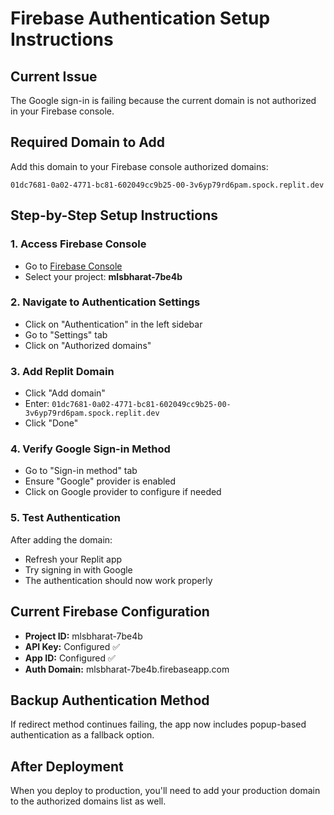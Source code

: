 # Firebase Authentication Setup Instructions

## Current Issue
The Google sign-in is failing because the current domain is not authorized in your Firebase console.

## Required Domain to Add
Add this domain to your Firebase console authorized domains:
```
01dc7681-0a02-4771-bc81-602049cc9b25-00-3v6yp79rd6pam.spock.replit.dev
```

## Step-by-Step Setup Instructions

### 1. Access Firebase Console
- Go to [Firebase Console](https://console.firebase.google.com/)
- Select your project: **mlsbharat-7be4b**

### 2. Navigate to Authentication Settings
- Click on "Authentication" in the left sidebar
- Go to "Settings" tab
- Click on "Authorized domains"

### 3. Add Replit Domain
- Click "Add domain"
- Enter: `01dc7681-0a02-4771-bc81-602049cc9b25-00-3v6yp79rd6pam.spock.replit.dev`
- Click "Done"

### 4. Verify Google Sign-in Method
- Go to "Sign-in method" tab
- Ensure "Google" provider is enabled
- Click on Google provider to configure if needed

### 5. Test Authentication
After adding the domain:
- Refresh your Replit app
- Try signing in with Google
- The authentication should now work properly

## Current Firebase Configuration
- **Project ID:** mlsbharat-7be4b
- **API Key:** Configured ✅
- **App ID:** Configured ✅
- **Auth Domain:** mlsbharat-7be4b.firebaseapp.com

## Backup Authentication Method
If redirect method continues failing, the app now includes popup-based authentication as a fallback option.

## After Deployment
When you deploy to production, you'll need to add your production domain to the authorized domains list as well.